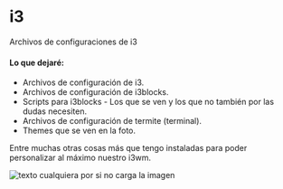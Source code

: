 # i3
Archivos de configuraciones de i3

#### Lo que dejaré:

- Archivos de configuración de i3.
- Archivos de configuración de i3blocks.
- Scripts para i3blocks - Los que se ven y los que no también por las dudas necesiten.
- Archivos de configuración de termite (terminal).
- Themes que se ven en la foto.

Entre muchas otras cosas más que tengo instaladas para poder personalizar al máximo nuestro i3wm.


![texto cualquiera por si no carga la imagen](https://i.imgur.com/CgWroNX.png)
